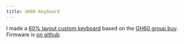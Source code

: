```yaml
---
title: GH60 Keyboard
---
```


I made a [60% layout custom keyboard][initialpost] based on the [GH60 group buy][]. Firmware is [on github][firmware].

[firmware]: https://github.com/treeman/qmk_firmware "qmk firmware"
[initialpost]: /blog/2016/10/12/building_the_gh60/ "Building the GH60"
[GH60 group buy]: https://geekhack.org/index.php?topic=41464.0 "GH60 Group Buy"
